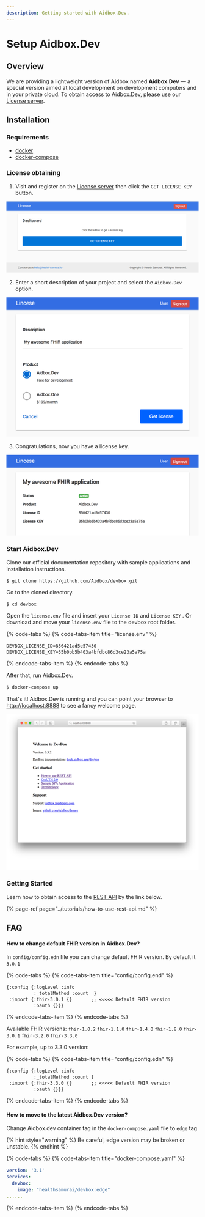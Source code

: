 ```yaml
---
description: Getting started with Aidbox.Dev.
---
```


# Setup Aidbox.Dev

## Overview

We are providing a lightweight version of Aidbox named **Aidbox.Dev** — a special version aimed at local development on development computers and in your private cloud. To obtain access to Aidbox.Dev, please use our [License server](https://license-ui.aidbox.app/).

## Installation

### Requirements

* [docker](https://docs.docker.com/install/)
* [docker-compose](https://docs.docker.com/compose/install/)

### License obtaining

1. Visit and register on the [License server](https://license-ui.aidbox.app) then click the `GET LICENSE KEY` button.

![](../.gitbook/assets/scr-2018-10-31_15-08-05.png)

2. Enter a short description of your project and select the `Aidbox.Dev` option.

![](../.gitbook/assets/screen-shot-2018-10-02-at-17.28.09.png)

3. Congratulations, now you have a license key.

![](../.gitbook/assets/screen-shot-2018-10-02-at-17.34.31.png)

### Start Aidbox.Dev

Clone our official documentation repository with sample applications and installation instructions.

```text
$ git clone https://github.com/Aidbox/devbox.git
```

Go to the cloned directory.

```text
$ cd devbox
```

Open the `license.env` file and insert your `License ID` and `License KEY` . Or download and move your `license.env` file to the devbox root folder.

{% code-tabs %}
{% code-tabs-item title="license.env" %}
```text
DEVBOX_LICENSE_ID=856421ad5e57430
DEVBOX_LICENSE_KEY=35b0bb5b403a4bfdbc86d3ce23a5a75a
```
{% endcode-tabs-item %}
{% endcode-tabs %}

After that, run Aidbox.Dev.

```bash
$ docker-compose up
```

That's it! Aidbox.Dev is running and you can point your browser to [http://localhost:8888](http://localhost:8888/) to see a fancy welcome page.

![Aidbox.Dev welcome page](../.gitbook/assets/screen-shot-2018-10-22-at-13.37.09.png)

### Getting Started

Learn how to obtain access to the [REST API](../tutorials/how-to-use-rest-api.md) by the link below.

{% page-ref page="../tutorials/how-to-use-rest-api.md" %}

## FAQ

#### How to change default FHIR version in Aidbox.Dev?

In `config/config.edn` file you can change default FHIR version. By default it `3.0.1`

{% code-tabs %}
{% code-tabs-item title="config/config.end" %}
```text
{:config {:logLevel :info      
          :_totalMethod :count  }
 :import {:fhir-3.0.1 {}       ;; <<<<< Default FHIR version      
          :oauth {}}}
```
{% endcode-tabs-item %}
{% endcode-tabs %}

Available FHIR versions: `fhir-1.0.2` `fhir-1.1.0` `fhir-1.4.0` `fhir-1.8.0` `fhir-3.0.1` `fhir-3.2.0` `fhir-3.3.0`

For example, up to 3.3.0 version:

{% code-tabs %}
{% code-tabs-item title="config/config.edn" %}
```text
{:config {:logLevel :info      
          :_totalMethod :count }
 :import {:fhir-3.3.0 {}       ;; <<<<< Default FHIR version      
          :oauth {}}}
```
{% endcode-tabs-item %}
{% endcode-tabs %}



#### How to move to the latest Aidbox.Dev version?

Change  Aidbox.dev container tag in the  `docker-compose.yaml` file to `edge` tag

{% hint style="warning" %}
Be careful, edge version may be broken or unstable.
{% endhint %}

{% code-tabs %}
{% code-tabs-item title="docker-compose.yaml" %}
```yaml
version: '3.1'
services:
  devbox:
    image: "healthsamurai/devbox:edge"
......
```
{% endcode-tabs-item %}
{% endcode-tabs %}



